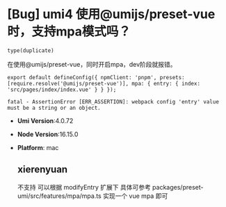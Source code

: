 # [Bug] umi4 使用@umijs/preset-vue 时，支持mpa模式吗？

`type(duplicate)`

在使用@umijs/preset-vue，同时开启mpa，dev阶段就报错。

`export default defineConfig({
  npmClient: 'pnpm',
  presets: [require.resolve('@umijs/preset-vue')],
  mpa: {
    entry: {
      index: 'src/pages/index/index.vue'
    }
  }
});`

<!-- 请提供复现链接/步骤，错误日志以及相关配置 -->

`fatal - AssertionError [ERR_ASSERTION]: webpack config 'entry' value must be a string or an object.`

- **Umi Version**:4.0.72
- **Node Version**:16.15.0
- **Platform**: mac

  ## xierenyuan

  不支持 可以根据 modifyEntry 扩展下 具体可参考 packages/preset-umi/src/features/mpa/mpa.ts 实现一个 vue mpa 即可
